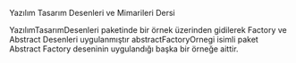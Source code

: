Yazılım Tasarım Desenleri ve Mimarileri Dersi

YazılımTasarımDesenleri paketinde bir örnek üzerinden gidilerek Factory ve Abstract Desenleri uygulanmıştır
abstractFactoryOrnegi isimli paket Abstract Factory deseninin uygulandığı başka bir örneğe aittir.  
